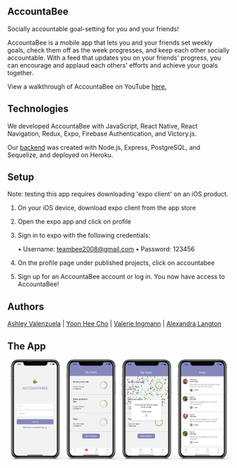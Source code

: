 ## AccountaBee

Socially accountable goal-setting for you and your friends!

AccountaBee is a mobile app that lets you and your friends set weekly goals, check them off as the week progresses, and keep each other socially accountable. With a feed that updates you on your friends' progress, you can encourage and applaud each others' efforts and achieve your goals together.

View a walkthrough of AccountaBee on YouTube [here.](https://www.youtube.com/watch?v=FPdc90aeMHg&list=PLx0iOsdUOUmlk2heasTPCfEM8cj3BD8VS&index=5)


## Technologies

We developed AccountaBee with JavaScript, React Native, React Navigation, Redux, Expo, Firebase Authentication, and Victory.js.

Our [backend](https://github.com/AccountaBee/AccountaBee-Backend "AccountaBee Backend Repository") was created with Node.js, Express, PostgreSQL, and Sequelize, and deployed on Heroku.

## Setup
Note: testing this app requires downloading 'expo client' on an iOS  product. 

1. On your iOS device, download expo client from the app store
2. Open the expo app and click on profile
3. Sign in to expo with the following credentials:

    • Username: teambee2008@gmail.com
    • Password: 123456

4. On the profile page under published projects, click on accountabee
5. Sign up for an AccountaBee account or log in. You now have access to AccountaBee!

## Authors

[Ashley Valenzuela](https://github.com/AshleyValenzuela "Ashley's Github") | [Yoon Hee Cho](https://github.com/yoonhee-cho "Yoon's Github") | [Valerie Ingmann](https://github.com/valerieingmann "Valerie's Github") | [Alexandra Langton](https://github.com/alexandralangton "Alexandra's Github")


## The App

![screenshots](https://github.com/AccountaBee/AccountaBee_Frontend/blob/master/accountaBee.jpg)



